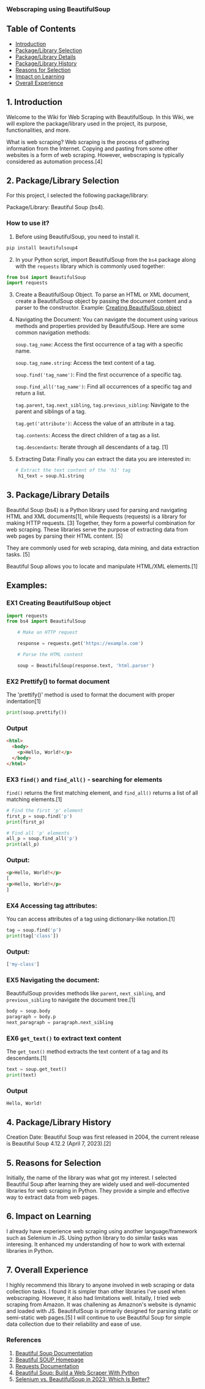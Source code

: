 ### Webscraping using BeautifulSoup

## Table of Contents

- [Introduction](#introduction)
- [Package/Library Selection](#package-library-selection)
- [Package/Library Details](#package-library-details)
- [Package/Library History](#package-library-history)
- [Reasons for Selection](#reasons-for-selection)
- [Impact on Learning](#impact-on-learning)
- [Overall Experience](#overall-experience)

## 1. Introduction <a name="introduction"></a>

Welcome to the Wiki for Web Scraping with BeautifulSoup. In this Wiki, we will explore the package/library used in the project, its purpose, functionalities, and more.

What is web scraping?
Web scraping is the process of gathering information from the Internet. Copying and pasting from some other websites is a form of web scraping. However, webscraping is typically considered as automation process.[4]

## 2. Package/Library Selection <a name="package-library-selection"></a>

For this project, I selected the following package/library:

Package/Library: Beautiful Soup (bs4).

### How to use it?

1. Before using BeautifulSoup, you need to install it.

```bash
pip install beautifulsoup4
```

2. In your Python script, import BeautifulSoup from the `bs4` package along with the `requests` library which is commonly used together:

```python
from bs4 import BeautifulSoup
import requests
```

3. Create a BeautifulSoup Object.
   To parse an HTML or XML document, create a BeautifulSoup object by passing the document content and a parser to the constructor. Example: [Creating BeautifulSoup object](#creating-BeautifulSoup-object)

4. Navigating the Document:
   You can navigate the document using various methods and properties provided by BeautifulSoup. Here are some common navigation methods:

   `soup.tag_name`: Access the first occurrence of a tag with a specific name.

   `soup.tag_name.string`: Access the text content of a tag.

   `soup.find('tag_name')`: Find the first occurrence of a specific tag.

   `soup.find_all('tag_name')`: Find all occurrences of a specific tag and return a list.

   `tag.parent`, `tag.next_sibling`, `tag.previous_sibling`: Navigate to the parent and siblings of a tag.

   `tag.get('attribute')`: Access the value of an attribute in a tag.

   `tag.contents`: Access the direct children of a tag as a list.

   `tag.descendants`: Iterate through all descendants of a tag. [1]

5. Extracting Data:
   Finally you can extract the data you are interested in:
   ```python
   # Extract the text content of the 'h1' tag
    h1_text = soup.h1.string
   ```

## 3. Package/Library Details <a name="package-library-details"></a>

Beautiful Soup (bs4) is a Python library used for parsing and navigating HTML and XML documents[1], while Requests (requests) is a library for making HTTP requests. [3] Together, they form a powerful combination for web scraping.
These libraries serve the purpose of extracting data from web pages by parsing their HTML content. [5]

They are commonly used for web scraping, data mining, and data extraction tasks. [5]

Beautiful Soup allows you to locate and manipulate HTML/XML elements.[1]

## Examples:

### EX1 Creating BeautifulSoup object <a name="creating-BeautifulSoup-object"></a>

```python
import requests
from bs4 import BeautifulSoup

    # Make an HTTP request

    response = requests.get('https://example.com')

    # Parse the HTML content

    soup = BeautifulSoup(response.text, 'html.parser')

```

### EX2 Prettify() to format document

The 'prettify()' method is used to format the document with proper indentation[1]

```python
print(soup.prettify())
```

### Output

```html
<html>
  <body>
    <p>Hello, World!</p>
  </body>
</html>
```

### EX3 `find()` and `find_all()` - searching for elements

`find()` returns the first matching element, and `find_all()` returns a list of all matching elements.[1]

```python
# Find the first 'p' element
first_p = soup.find('p')
print(first_p)

# Find all 'p' elements
all_p = soup.find_all('p')
print(all_p)

```

### Output:

```html
<p>Hello, World!</p>
[
<p>Hello, World!</p>
]
```

### EX4 Accessing tag attributes:

You can access attributes of a tag using dictionary-like notation.[1]

```python
tag = soup.find('p')
print(tag['class'])
```

### Output:

```css
['my-class']
```

### EX5 Navigating the document:

BeautifulSoup provides methods like `parent`, `next_sibling`, and `previous_sibling` to navigate the document tree.[1]

```py
body = soup.body
paragraph = body.p
next_paragraph = paragraph.next_sibling
```

### EX6 `get_text()` to extract text content

The `get_text()` method extracts the text content of a tag and its descendants.[1]

```py
text = soup.get_text()
print(text)
```

### Output

`Hello, World!`

## 4. Package/Library History <a name="package-library-history"></a>

Creation Date: Beautiful Soup was first released in 2004, the current release is Beautiful Soup 4.12.2 (April 7, 2023).[2]

## 5. Reasons for Selection <a name="reasons-for-selection"></a>

Initially, the name of the library was what got my interest. I selected Beautiful Soup after learning they are widely used and well-documented libraries for web scraping in Python.
They provide a simple and effective way to extract data from web pages.

## 6. Impact on Learning <a name="impact-on-learning"></a>

I already have experience web scraping using another language/framework such as Selenium in JS. Using python library to do similar tasks was interesing.
It enhanced my understanding of how to work with external libraries in Python.

## 7. Overall Experience <a name="overall-experience"></a>

I highly recommend this library to anyone involved in web scraping or data collection tasks. I found it is simpler than other libraries I've used when webscraping.
However, it also had limitations well. Initally, I tried web scraping from Amazon. It was challening as Amaznon's website is dynamic and loaded with JS. BeautifulSoup is primarily designed for parsing static or semi-static web pages.[5]
I will continue to use Beautiful Soup for simple data collection due to their reliability and ease of use.

### References

1. [Beautiful Soup Documentation](https://www.crummy.com/software/BeautifulSoup/bs4/doc/)
2. [Beautiful SOUP Homepage](https://www.crummy.com/software/BeautifulSoup/)
3. [Requests Documentation](https://docs.python-requests.org/en/latest/)
4. [Beautiful Soup: Build a Web Scraper With Python](https://realpython.com/beautiful-soup-web-scraper-python/)
5. [Selenium vs. BeautifulSoup in 2023: Which Is Better?](https://www.zenrows.com/blog/selenium-vs-beautifulsoup)
